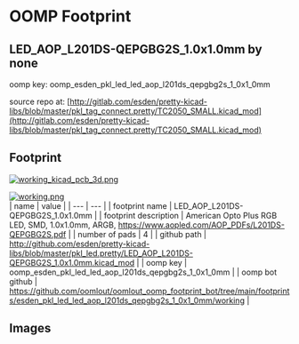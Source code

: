 # OOMP Footprint  
## LED_AOP_L201DS-QEPGBG2S_1.0x1.0mm  by none  
  
oomp key: oomp_esden_pkl_led_led_aop_l201ds_qepgbg2s_1_0x1_0mm  
  
source repo at: [http://gitlab.com/esden/pretty-kicad-libs/blob/master/pkl_tag_connect.pretty/TC2050_SMALL.kicad_mod](http://gitlab.com/esden/pretty-kicad-libs/blob/master/pkl_tag_connect.pretty/TC2050_SMALL.kicad_mod)  
## Footprint  
  
[![working_kicad_pcb_3d.png](working_kicad_pcb_3d_600.png)](working_kicad_pcb_3d.png)  
  
[![working.png](working_600.png)](working.png)  
| name | value | 
| --- | --- | 
| footprint name | LED_AOP_L201DS-QEPGBG2S_1.0x1.0mm | 
| footprint description | American Opto Plus RGB LED, SMD, 1.0x1.0mm, ARGB, https://www.aopled.com/AOP_PDFs/L201DS-QEPGBG2S.pdf | 
| number of pads | 4 | 
| github path | http://github.com/esden/pretty-kicad-libs/blob/master/pkl_led.pretty/LED_AOP_L201DS-QEPGBG2S_1.0x1.0mm.kicad_mod | 
| oomp key | oomp_esden_pkl_led_led_aop_l201ds_qepgbg2s_1_0x1_0mm | 
| oomp bot github | https://github.com/oomlout/oomlout_oomp_footprint_bot/tree/main/footprints/esden_pkl_led_led_aop_l201ds_qepgbg2s_1_0x1_0mm/working | 
## Images  
